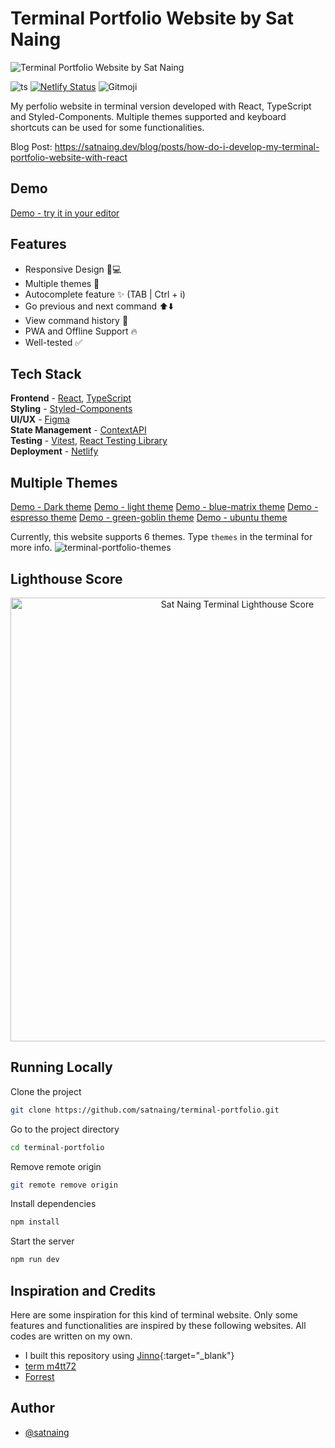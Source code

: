 # Terminal Portfolio Website by Sat Naing

![Terminal Portfolio Website by Sat Naing](https://user-images.githubusercontent.com/53733092/194220661-e2ff8b4c-f64a-4b64-a836-c52fae6bbcda.png)

![ts](https://badgen.net/badge/Built%20With/TypeScript/blue?style=flat-square)
[![Netlify Status](https://api.netlify.com/api/v1/badges/81fdb91d-c06f-46c2-b18d-dfc6f090f281/deploy-status)](https://app.netlify.com/sites/terminal-sn/deploys)
![Gitmoji](https://img.shields.io/badge/gitmoji-%20😜%20😍-FFDD67.svg?style=flat-square)

My perfolio website in terminal version developed with React, TypeScript and Styled-Components. Multiple themes supported and keyboard shortcuts can be used for some functionalities.

Blog Post: https://satnaing.dev/blog/posts/how-do-i-develop-my-terminal-portfolio-website-with-react

## Demo

<a href="https://www.jinno.app/redirect?from=satnaing&redirect=libary&libName=terminal-portfolio&componentName=App&libCreator=satnaing" target="_blank" rel="noopener noreferrer">Demo - try it in your editor</a>

## Features

- Responsive Design 📱💻
- Multiple themes 🎨
- Autocomplete feature ✨ (TAB | Ctrl + i)
- Go previous and next command ⬆️⬇️
- View command history 📖
- PWA and Offline Support 🔥
- Well-tested ✅

## Tech Stack

**Frontend** - [React](https://reactjs.org/), [TypeScript](https://www.typescriptlang.org/)  
**Styling** - [Styled-Components](https://styled-components.com/)  
**UI/UX** - [Figma](https://figma.com/)  
**State Management** - [ContextAPI](https://reactjs.org/docs/context.html)  
**Testing** - [Vitest](https://vitest.dev/), [React Testing Library](https://testing-library.com/)  
**Deployment** - [Netlify](https://app.netlify.com/)

## Multiple Themes

<a href="https://www.jinno.app/redirect?from=satnaing&redirect=libary&libName=terminal-portfolio&componentName=App&libCreator=satnaing" target="_blank" rel="noopener noreferrer">Demo - Dark theme</a>
<a href="https://www.jinno.app/redirect?from=satnaing&redirect=libary&libName=terminal-portfolio&componentName=AppLight&libCreator=satnaing" target="_blank" rel="noopener noreferrer">Demo - light theme</a>
<a href="https://www.jinno.app/redirect?from=satnaing&redirect=libary&libName=terminal-portfolio&componentName=AppBlue&libCreator=satnaing" target="_blank" rel="noopener noreferrer">Demo - blue-matrix theme</a>
<a href="https://www.jinno.app/redirect?from=satnaing&redirect=libary&libName=terminal-portfolio&componentName=AppEspresso&libCreator=satnaing" target="_blank" rel="noopener noreferrer">Demo - espresso theme</a>
<a href="https://www.jinno.app/redirect?from=satnaing&redirect=libary&libName=terminal-portfolio&componentName=AppGreen&libCreator=satnaing" target="_blank" rel="noopener noreferrer">Demo - green-goblin theme</a>
<a href="https://www.jinno.app/redirect?from=satnaing&redirect=libary&libName=terminal-portfolio&componentName=AppUbuntu&libCreator=satnaing" target="_blank" rel="noopener noreferrer">Demo - ubuntu theme</a>

Currently, this website supports 6 themes. Type `themes` in the terminal for more info.
![terminal-portfolio-themes](https://user-images.githubusercontent.com/53733092/194221801-94f1c28b-4865-4b7f-a73e-d41132519bea.png)

## Lighthouse Score

<p align="center">
<img width="710" alt="Sat Naing Terminal Lighthouse Score" src="public/lighthouse-result.svg">
</p>

## Running Locally

Clone the project

```bash
git clone https://github.com/satnaing/terminal-portfolio.git
```

Go to the project directory

```bash
cd terminal-portfolio
```

Remove remote origin

```bash
git remote remove origin
```

Install dependencies

```bash
npm install
```

Start the server

```bash
npm run dev
```

## Inspiration and Credits

Here are some inspiration for this kind of terminal website. Only some features and functionalities are inspired by these following websites. All codes are written on my own.

- I built this repository using [Jinno](https://www.jinno.app/redirect?from=satnaing&redirect=vs){:target="_blank"}
- [term m4tt72](https://term.m4tt72.com/)
- [Forrest](https://fkcodes.com/)

## Author

- [@satnaing](https://satnaing.dev)
